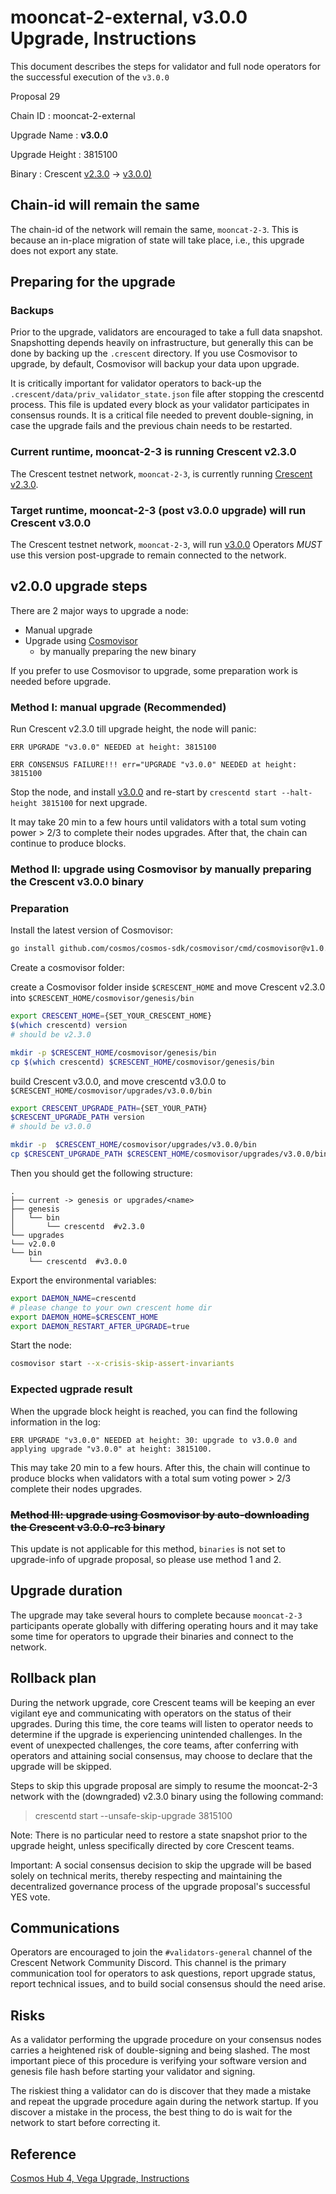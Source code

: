 # mooncat-2-external, v3.0.0 Upgrade, Instructions

This document describes the steps for validator and full node operators for the successful execution of the `v3.0.0`

Proposal 29

Chain ID : mooncat-2-external

Upgrade Name : ****v3.0.0****

Upgrade Height : 3815100

Binary : Crescent [v2.3.0](https://github.com/crescent-network/crescent/releases/tag/v2.3.0) -> [v3.0.0)](https://github.com/crescent-network/crescent/releases/tag/v3.0.0)


## Chain-id will remain the same

The chain-id of the network will remain the same, `mooncat-2-3`. This is because an in-place migration of state will take place, i.e., this upgrade does not export any state.

## Preparing for the upgrade

### **Backups**

Prior to the upgrade, validators are encouraged to take a full data snapshot. Snapshotting depends heavily on infrastructure, but generally this can be done by backing up the `.crescent` directory. If you use Cosmovisor to upgrade, by default, Cosmovisor will backup your data upon upgrade.

It is critically important for validator operators to back-up the `.crescent/data/priv_validator_state.json` file after stopping the crescentd process. This file is updated every block as your validator participates in consensus rounds. It is a critical file needed to prevent double-signing, in case the upgrade fails and the previous chain needs to be restarted.

### Current runtime, mooncat-2-3 is running Crescent v2.3.0

The Crescent testnet network, `mooncat-2-3`, is currently running [Crescent v2.3.0](https://github.com/crescent-network/crescent/releases/tag/v2.3.0).

### Target runtime, mooncat-2-3 (post v3.0.0 upgrade) will run Crescent v3.0.0

The Crescent testnet network, `mooncat-2-3`, will run [v3.0.0](https://github.com/crescent-network/crescent/releases/tag/v3.0.0) Operators *MUST* use this version post-upgrade to remain connected to the network.

## v2.0.0 upgrade steps

There are 2 major ways to upgrade a node:

- Manual upgrade
- Upgrade using [Cosmovisor](https://github.com/cosmos/cosmos-sdk/tree/master/cosmovisor)
    - by manually preparing the new binary

If you prefer to use Cosmovisor to upgrade, some preparation work is needed before upgrade.

### Method I: manual upgrade (Recommended)

Run Crescent v2.3.0 till upgrade height, the node will panic:

```
ERR UPGRADE "v3.0.0" NEEDED at height: 3815100

ERR CONSENSUS FAILURE!!! err="UPGRADE "v3.0.0" NEEDED at height: 3815100

```

Stop the node, and install [v3.0.0](https://github.com/crescent-network/crescent/releases/tag/v3.0.0) and re-start by `crescentd start --halt-height 3815100` for next upgrade.

It may take 20 min to a few hours until validators with a total sum voting power > 2/3 to complete their nodes upgrades. After that, the chain can continue to produce blocks.

### Method II: upgrade using Cosmovisor by manually preparing the Crescent v3.0.0 binary

### Preparation

Install the latest version of Cosmovisor:

```bash
go install github.com/cosmos/cosmos-sdk/cosmovisor/cmd/cosmovisor@v1.0.0

```

Create a cosmovisor folder:

create a Cosmovisor folder inside `$CRESCENT_HOME` and move Crescent v2.3.0 into  `$CRESCENT_HOME/cosmovisor/genesis/bin`

```bash
export CRESCENT_HOME={SET_YOUR_CRESCENT_HOME}
$(which crescentd) version
# should be v2.3.0

mkdir -p $CRESCENT_HOME/cosmovisor/genesis/bin
cp $(which crescentd) $CRESCENT_HOME/cosmovisor/genesis/bin
```

build Crescent v3.0.0, and move crescentd v3.0.0 to `$CRESCENT_HOME/cosmovisor/upgrades/v3.0.0/bin`

```bash
export CRESCENT_UPGRADE_PATH={SET_YOUR_PATH}
$CRESCENT_UPGRADE_PATH version
# should be v3.0.0

mkdir -p  $CRESCENT_HOME/cosmovisor/upgrades/v3.0.0/bin
cp $CRESCENT_UPGRADE_PATH $CRESCENT_HOME/cosmovisor/upgrades/v3.0.0/bin

```

Then you should get the following structure:

```
.
├── current -> genesis or upgrades/<name>
├── genesis
│   └── bin
│       └── crescentd  #v2.3.0
└── upgrades
└── v2.0.0
└── bin
    └── crescentd  #v3.0.0

```

Export the environmental variables:

```bash
export DAEMON_NAME=crescentd
# please change to your own crescent home dir
export DAEMON_HOME=$CRESCENT_HOME
export DAEMON_RESTART_AFTER_UPGRADE=true

```

Start the node:

```bash
cosmovisor start --x-crisis-skip-assert-invariants

```

### Expected ugprade result

When the upgrade block height is reached, you can find the following information in the log:

```
ERR UPGRADE "v3.0.0" NEEDED at height: 30: upgrade to v3.0.0 and applying upgrade "v3.0.0" at height: 3815100.

```

This may take 20 min to a few hours.
After this, the chain will continue to produce blocks when validators with a total sum voting power > 2/3 complete their nodes upgrades.

### ~~Method III: upgrade using Cosmovisor by auto-downloading the Crescent ****v3.0.0-rc3**** binary~~

This update is not applicable for this method, `binaries` is not set to upgrade-info of upgrade proposal, so please use method 1 and 2.

## Upgrade duration

The upgrade may take several hours to complete because `mooncat-2-3` participants operate globally with differing operating hours and it may take some time for operators to upgrade their binaries and connect to the network.

## Rollback plan

During the network upgrade, core Crescent teams will be keeping an ever vigilant eye and communicating with operators on the status of their upgrades. During this time, the core teams will listen to operator needs to determine if the upgrade is experiencing unintended challenges. In the event of unexpected challenges, the core teams, after conferring with operators and attaining social consensus, may choose to declare that the upgrade will be skipped.

Steps to skip this upgrade proposal are simply to resume the mooncat-2-3 network with the (downgraded) v2.3.0 binary using the following command:

> crescentd start --unsafe-skip-upgrade 3815100
>

Note: There is no particular need to restore a state snapshot prior to the upgrade height, unless specifically directed by core Crescent teams.

Important: A social consensus decision to skip the upgrade will be based solely on technical merits, thereby respecting and maintaining the decentralized governance process of the upgrade proposal's successful YES vote.

## Communications

Operators are encouraged to join the `#validators-general` channel of the Crescent Network Community Discord. This channel is the primary communication tool for operators to ask questions, report upgrade status, report technical issues, and to build social consensus should the need arise. 

## Risks

As a validator performing the upgrade procedure on your consensus nodes carries a heightened risk of double-signing and being slashed. The most important piece of this procedure is verifying your software version and genesis file hash before starting your validator and signing.

The riskiest thing a validator can do is discover that they made a mistake and repeat the upgrade procedure again during the network startup. If you discover a mistake in the process, the best thing to do is wait for the network to start before correcting it.

## Reference

[Cosmos Hub 4, Vega Upgrade, Instructions](https://github.com/cosmos/gaia/blob/main/docs/migration/cosmoshub-4-vega-upgrade.md)
